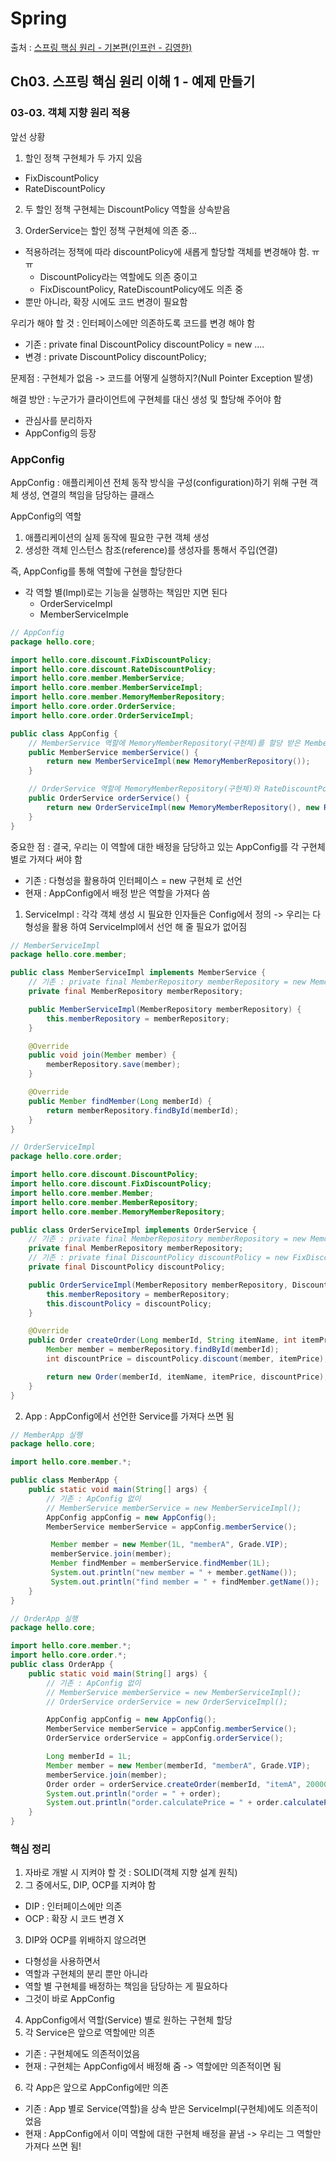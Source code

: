 # Spring

출처 : [스프링 핵심 원리 - 기본편(인프런 - 김영한)](https://www.inflearn.com/course/%EC%8A%A4%ED%94%84%EB%A7%81-%ED%95%B5%EC%8B%AC-%EC%9B%90%EB%A6%AC-%EA%B8%B0%EB%B3%B8%ED%8E%B8/dashboard)

## Ch03. 스프링 핵심 원리 이해 1 - 예제 만들기

### 03-03. 객체 지향 원리 적용

앞선 상황

1. 할인 정책 구현체가 두 가지 있음

- FixDiscountPolicy
- RateDiscountPolicy

2. 두 할인 정책 구현체는 DiscountPolicy 역할을 상속받음

3. OrderService는 할인 정책 구현체에 의존 중...

- 적용하려는 정책에 따라 discountPolicy에 새롭게 할당할 객체를 변경해야 함. ㅠㅠ
  - DiscountPolicy라는 역할에도 의존 중이고
  - FixDiscountPolicy, RateDiscountPolicy에도 의존 중
- 뿐만 아니라, 확장 시에도 코드 변경이 필요함

우리가 해야 할 것 : 인터페이스에만 의존하도록 코드를 변경 해야 함

- 기존 : private final DiscountPolicy discountPolicy = new ....
- 변경 : private DiscountPolicy discountPolicy;

문제점 : 구현체가 없음 -> 코드를 어떻게 실행하지?(Null Pointer Exception 발생)

해결 방안 : 누군가가 클라이언트에 구현체를 대신 생성 및 할당해 주어야 함

- 관심사를 분리하자
- AppConfig의 등장

### AppConfig

AppConfig : 애플리케이션 전체 동작 방식을 구성(configuration)하기 위해 구현 객체 생성, 연결의 책임을 담당하는 클래스

AppConfig의 역할

1. 애플리케이션의 실제 동작에 필요한 구현 객체 생성
2. 생성한 객체 인스턴스 참조(reference)를 생성자를 통해서 주입(연결)

즉, AppConfig를 통해 역할에 구현을 할당한다

- 각 역할 별(Impl)로는 기능을 실행하는 책임만 지면 된다
  - OrderServiceImpl
  - MemberServiceImple

```java
// AppConfig
package hello.core;

import hello.core.discount.FixDiscountPolicy;
import hello.core.discount.RateDiscountPolicy;
import hello.core.member.MemberService;
import hello.core.member.MemberServiceImpl;
import hello.core.member.MemoryMemberRepository;
import hello.core.order.OrderService;
import hello.core.order.OrderServiceImpl;

public class AppConfig {
    // MemberService 역할에 MemoryMemberRepository(구현체)를 할당 받은 MemberServiceImple(구현체)를 배정해 준다
    public MemberService memberService() {
        return new MemberServiceImpl(new MemoryMemberRepository());
    }

    // OrderService 역할에 MemoryMemberRepository(구현체)와 RateDiscountPolicy(구현체)를 할당 받은 OrderServideImple(구현체)를 배정해 준다
    public OrderService orderService() {
        return new OrderServiceImpl(new MemoryMemberRepository(), new RateDiscountPolicy());
    }
}
```

중요한 점 : 결국, 우리는 이 역할에 대한 배정을 담당하고 있는 AppConfig를 각 구현체 별로 가져다 써야 함

- 기존 : 다형성을 활용하여 인터페이스 = new 구현체 로 선언
- 현재 : AppConfig에서 배정 받은 역할을 가져다 씀

1. ServiceImpl : 각각 객체 생성 시 필요한 인자들은 Config에서 정의 -> 우리는 다형성을 활용 하여 ServiceImpl에서 선언 해 줄 필요가 없어짐

```java
// MemberServiceImpl
package hello.core.member;

public class MemberServiceImpl implements MemberService {
    // 기존 : private final MemberRepository memberRepository = new MemoryMemberRepository();
    private final MemberRepository memberRepository;

    public MemberServiceImpl(MemberRepository memberRepository) {
        this.memberRepository = memberRepository;
    }

    @Override
    public void join(Member member) {
        memberRepository.save(member);
    }

    @Override
    public Member findMember(Long memberId) {
        return memberRepository.findById(memberId);
    }
}
```

```java
// OrderServiceImpl
package hello.core.order;

import hello.core.discount.DiscountPolicy;
import hello.core.discount.FixDiscountPolicy;
import hello.core.member.Member;
import hello.core.member.MemberRepository;
import hello.core.member.MemoryMemberRepository;

public class OrderServiceImpl implements OrderService {
    // 기존 : private final MemberRepository memberRepository = new MemoryMemberRepository();
    private final MemberRepository memberRepository;
    // 기존 : private final DiscountPolicy discountPolicy = new FixDiscountPolicy() (또는 new RateDiscountPolicy());
    private final DiscountPolicy discountPolicy;

    public OrderServiceImpl(MemberRepository memberRepository, DiscountPolicy discountPolicy) {
        this.memberRepository = memberRepository;
        this.discountPolicy = discountPolicy;
    }

    @Override
    public Order createOrder(Long memberId, String itemName, int itemPrice) {
        Member member = memberRepository.findById(memberId);
        int discountPrice = discountPolicy.discount(member, itemPrice);

        return new Order(memberId, itemName, itemPrice, discountPrice);
    }
}
```

2. App : AppConfig에서 선언한 Service를 가져다 쓰면 됨

```java
// MemberApp 실행
package hello.core;

import hello.core.member.*;

public class MemberApp {
    public static void main(String[] args) {
        // 기존 : ApConfig 없이
        // MemberService memberService = new MemberServiceImpl();
        AppConfig appConfig = new AppConfig();
        MemberService memberService = appConfig.memberService();

         Member member = new Member(1L, "memberA", Grade.VIP);
         memberService.join(member);
         Member findMember = memberService.findMember(1L);
         System.out.println("new member = " + member.getName());
         System.out.println("find member = " + findMember.getName());
    }
}
```

```java
// OrderApp 실행
package hello.core;

import hello.core.member.*;
import hello.core.order.*;
public class OrderApp {
    public static void main(String[] args) {
        // 기존 : ApConfig 없이
        // MemberService memberService = new MemberServiceImpl();
        // OrderService orderService = new OrderServiceImpl();

        AppConfig appConfig = new AppConfig();
        MemberService memberService = appConfig.memberService();
        OrderService orderService = appConfig.orderService();

        Long memberId = 1L;
        Member member = new Member(memberId, "memberA", Grade.VIP);
        memberService.join(member);
        Order order = orderService.createOrder(memberId, "itemA", 20000);
        System.out.println("order = " + order);
        System.out.println("order.calculatePrice = " + order.calculatePrice());
    }
}
```

### 핵심 정리

1. 자바로 개발 시 지켜야 할 것 : SOLID(객체 지향 설계 원칙)
2. 그 중에서도, DIP, OCP를 지켜야 함

- DIP : 인터페이스에만 의존
- OCP : 확장 시 코드 변경 X

3. DIP와 OCP를 위배하지 않으려면

- 다형성을 사용하면서
- 역할과 구현체의 분리 뿐만 아니라
- 역할 별 구현체를 배정하는 책임을 담당하는 게 필요하다
- 그것이 바로 AppConfig

4. AppConfig에서 역할(Service) 별로 원하는 구현체 할당
5. 각 Service은 앞으로 역할에만 의존

- 기존 : 구현체에도 의존적이었음
- 현재 : 구현체는 AppConfig에서 배정해 줌 -> 역할에만 의존적이면 됨

6. 각 App은 앞으로 AppConfig에만 의존

- 기존 : App 별로 Service(역할)을 상속 받은 ServiceImpl(구현체)에도 의존적이었음
- 현재 : AppConfig에서 이미 역할에 대한 구현체 배정을 끝냄 -> 우리는 그 역할만 가져다 쓰면 됨!

